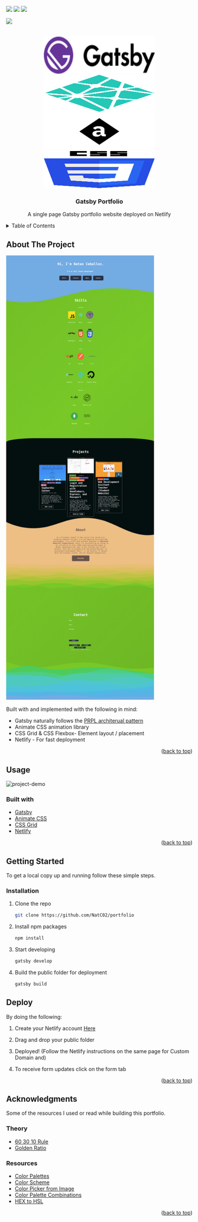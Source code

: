<div id="top"></div
<!-- PROJECT SHIELDS -->

![](https://img.shields.io/badge/Gatsby-663399?style=for-the-badge&logo=gatsby&logoColor=white)
![](https://img.shields.io/badge/HTML5-E34F26?style=for-the-badge&logo=html5&logoColor=white)
![](https://img.shields.io/badge/CSS3-1572B6?style=for-the-badge&logo=css3&logoColor=white)

![](https://img.shields.io/badge/Netlify-00C7B7?style=for-the-badge&logo=netlify&logoColor=white)

<!--
*** I'm using markdown "reference style" links for readability.
*** Reference links are enclosed in brackets [ ] instead of parentheses ( ).
*** See the bottom of this document for the declaration of the reference variables
*** for contributors-url, forks-url, etc. This is an optional, concise syntax you may use.
*** https://www.markdownguide.org/basic-syntax/#reference-style-links
-->

<!-- PROJECT LOGO -->
<br />
<div align="center">

  <a href="https://github.com/NatC02/portfolio">
    <img src="./src/assets/imagesReadMe/gitGatsbyLogo.svg" alt="Logo" width="300" height="100">
    <img src="./src/assets/imagesReadMe/gitNetlify.svg" alt="Logo" width="300" height="100">
    <img src="./src/assets/imagesReadMe/gitAnimate.svg" alt="Logo" width="300" height="100">
    <img src="./src/assets/imagesReadMe/gitCSS3.svg" alt="Logo" width="300" height="100">
  </a>

  <h3 align="center">Gatsby Portfolio </h3>

  <p align="center">
    A single page Gatsby portfolio website deployed on Netlify
  </p>
</div>

<!-- TABLE OF CONTENTS -->
<details>
  <summary>Table of Contents</summary>
  <ol>
    <li>
      <a href="#about-the-project">About The Project</a>
      <ul>
        <li><a href="#usage">Usage</a></li>
        <li><a href="#built-with">Built With</a></li>
      </ul>
    </li>
    <li>
      <a href="#getting-started">Getting Started</a>
      <ul>
        <li><a href="#installation">Installation</a></li>
        <li><a href="#deploy">Deployment</a></li>
      </ul>
    </li>
    <li><a href="#acknowledgments">Acknowledgments</a></li>
  </ol>
</details>

<!-- ABOUT THE PROJECT -->

## About The Project

<img src="./src/assets/imagesReadMe/fullscreenScreenshot.png" alt="Logo" width="400" height="1200">

Built with and implemented with the following in mind:

- Gatsby naturally follows the [PRPL architerual pattern](https://web.dev/apply-instant-loading-with-prpl/)
    <!-- 
    - Push (or preload) the most important resources. - Gatsby does this naturally.
    - Render the initial route as soon as possible. - Really straight forward. This is a Single page site so it's not very applicable atleast because it doesn't have more than one page.
    - Pre-cache remaining routes. - Gatsby again deals with this when your ready build and deploy.
    - Lazy-load and create remaining routes on demand. - Self-explanatory if you've worked with React before and implemented lazy load, tree shaking, or conditional rendering. 
    -->
- Animate CSS animation library
- CSS Grid & CSS Flexbox- Element layout / placement 
- Netlify - For fast deployment  

<p align="right">(<a href="#top">back to top</a>)</p>

<!-- USAGE EXAMPLES -->

## Usage

![project-demo](https://raw.githubusercontent.com/NatC02/portfolio/main/src/assets/gifs/portfolioDemo.gif?token=AK3KSJICP3OXOL2SYDJKP5LBOT54Q)

### Built with

- [Gatsby](https://www.gatsbyjs.com/)
- [Animate CSS](https://animate.style/)
- [CSS Grid](https://css-tricks.com/snippets/css/complete-guide-grid/)
- [Netlify](https://app.netlify.com/)

<p align="right">(<a href="#top">back to top</a>)</p>

<!-- GETTING STARTED -->
## Getting Started

To get a local copy up and running follow these simple steps.

### Installation

1. Clone the repo
   ```sh
   git clone https://github.com/NatC02/portfolio
   ```
2. Install npm packages
   ```sh
   npm install
   ```
3. Start developing 
   ```sh
   gatsby develop
   ```
4. Build the public folder for deployment 
   ```sh
   gatsby build
   ```

## Deploy

By doing the following:

1. Create your Netlify account [Here](https://app.netlify.com/)

2. Drag and drop your public folder

3. Deployed! (Follow the Netlify instructions on the same page for Custom Domain and)
 
4. To receive form updates click on the form tab

<p align="right">(<a href="#top">back to top</a>)</p>

<!-- CONTRIBUTING -->

## Acknowledgments

Some of the resources I used or read while building this portfolio.

### Theory

- [60 30 10 Rule](https://www.flowmapp.com/blog/glossary-term/60-30-10-rule)
- [Golden Ratio](https://www.invisionapp.com/inside-design/golden-ratio-designers/)

### Resources

- [Color Palettes](https://mycolor.space/?hex=%23FBD82F&sub=1)
- [Color Scheme](https://coolors.co/)
- [Color Picker from Image](https://imagecolorpicker.com/)
- [Color Palette Combinations](https://seochecker.it/color-palette-generator)
- [HEX to HSL](https://htmlcolors.com/hex-to-hsl)

<p align="right">(<a href="#top">back to top</a>)</p>
